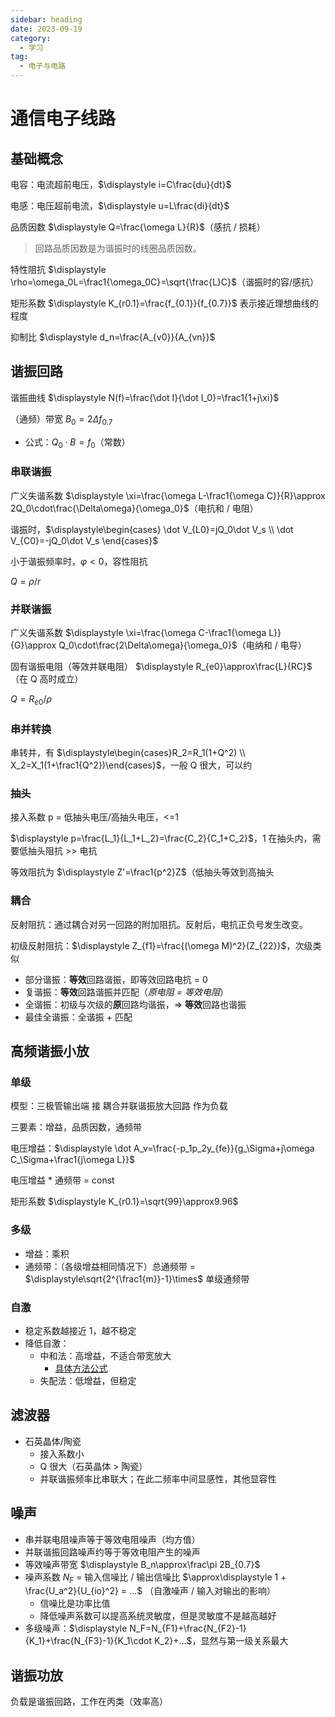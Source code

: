 ```yaml
---
sidebar: heading
date: 2023-09-19
category:
  - 学习
tag:
  - 电子与电路
---
```


# 通信电子线路

## 基础概念

电容：电流超前电压，$\displaystyle i=C\frac{du}{dt}$

电感：电压超前电流，$\displaystyle u=L\frac{di}{dt}$

品质因数 $\displaystyle Q=\frac{\omega L}{R}$（感抗 / 损耗）

> 回路品质因数是为谐振时的线圈品质因数。

特性阻抗 $\displaystyle \rho=\omega_0L=\frac1{\omega_0C}=\sqrt{\frac{L}C}$（谐振时的容/感抗）

矩形系数 $\displaystyle K_{r0.1}=\frac{f_{0.1}}{f_{0.7}}$ 表示接近理想曲线的程度

抑制比 $\displaystyle d_n=\frac{A_{v0}}{A_{vn}}$

## 谐振回路

谐振曲线 $\displaystyle N(f)=\frac{\dot I}{\dot I_0}=\frac1{1+j\xi}$

（通频）带宽 $\displaystyle B_0=2\Delta f_{0.7}$

- 公式：$\displaystyle Q_0\cdot B=f_0$（常数）

### 串联谐振

广义失谐系数 $\displaystyle \xi=\frac{\omega L-\frac1{\omega C}}{R}\approx 2Q_0\cdot\frac{\Delta\omega}{\omega_0}$（电抗和 / 电阻）

谐振时，$\displaystyle\begin{cases} \dot V_{L0}=jQ_0\dot V_s \\ \dot V_{C0}=-jQ_0\dot V_s \end{cases}$

小于谐振频率时，$\varphi<0$，容性阻抗

$Q=\rho/r$

### 并联谐振

广义失谐系数 $\displaystyle \xi=\frac{\omega C-\frac1{\omega L}}{G}\approx Q_0\cdot\frac{2\Delta\omega}{\omega_0}$（电纳和 / 电导）

固有谐振电阻（等效并联电阻） $\displaystyle R_{e0}\approx\frac{L}{RC}$ （在 Q 高时成立）

$Q=R_{e0}/\rho$

### 串并转换

串转并，有 $\displaystyle\begin{cases}R_2=R_1(1+Q^2) \\ X_2=X_1(1+\frac1{Q^2})\end{cases}$，一般 Q 很大，可以约

### 抽头

接入系数 p = 低抽头电压/高抽头电压，&lt;=1

$\displaystyle p=\frac{L_1}{L_1+L_2}=\frac{C_2}{C_1+C_2}$，1 在抽头内，需要低抽头阻抗 >> 电抗

等效阻抗为 $\displaystyle Z'=\frac1{p^2}Z$（低抽头等效到高抽头

### 耦合

反射阻抗：通过耦合对另一回路的附加阻抗。反射后，电抗正负号发生改变。

初级反射阻抗：$\displaystyle Z_{f1}=\frac{(\omega M)^2}{Z_{22}}$，次级类似

- 部分谐振：**等效**回路谐振，即等效回路电抗 = 0
- 复谐振：**等效**回路谐振并匹配（_原电阻 = 等效电阻_）
- 全谐振：初级与次级的**原**回路均谐振，=> **等效**回路也谐振
- 最佳全谐振：全谐振 + 匹配

## 高频谐振小放

### 单级

模型：三极管输出端 接 耦合并联谐振放大回路 作为负载

三要素：增益，品质因数，通频带

电压增益：$\displaystyle \dot A_v=\frac{-p_1p_2y_{fe}}{g_\Sigma+j\omega C_\Sigma+\frac1{j\omega L}}$

电压增益 \* 通频带 = const

矩形系数 $\displaystyle K_{r0.1}=\sqrt{99}\approx9.96$

### 多级

- 增益：乘积
- 通频带：（各级增益相同情况下）总通频带 = $\displaystyle\sqrt{2^{\frac1{m}}-1}\times$ 单级通频带

### 自激

- 稳定系数越接近 1，越不稳定
- 降低自激：
  - 中和法：高增益，不适合带宽放大
    - [具体方法公式](https://www.bilibili.com/video/BV1p441197Xp/?p=15&t=1307)
  - 失配法：低增益，但稳定

## 滤波器

- 石英晶体/陶瓷
  - 接入系数小
  - Q 很大（石英晶体 > 陶瓷）
  - 并联谐振频率比串联大；在此二频率中间显感性，其他显容性

## 噪声

- 串并联电阻噪声等于等效电阻噪声（均方值）
- 并联谐振回路噪声约等于等效电阻产生的噪声
- 等效噪声带宽 $\displaystyle B_n\approx\frac\pi 2B_{0.7}$
- 噪声系数 $N_F$ = 输入信噪比 / 输出信噪比 $\approx\displaystyle 1 + \frac{U_a^2}{U_{io}^2} = ...$ （自激噪声 / 输入对输出的影响）
  - 信噪比是功率比值
  - 降低噪声系数可以提高系统灵敏度，但是灵敏度不是越高越好
- 多级噪声：$\displaystyle N_F=N_{F1}+\frac{N_{F2}-1}{K_1}+\frac{N_{F3}-1}{K_1\cdot K_2}+...$，显然与第一级关系最大

## 谐振功放

负载是谐振回路，工作在丙类（效率高）
